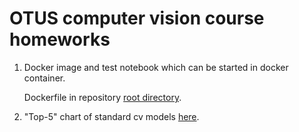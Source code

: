 # OTUS computer vision course homeworks

1. Docker image and test notebook which can be started in docker container.

    Dockerfile in repository <a href="https://github.com/stanislavkuskov/otus_cv_cource">root directory</a>.

2. "Top-5" chart of standard cv models 
<a href="https://github.com/stanislavkuskov/otus_cv_cource/blob/master/src/otus_hw2/top_5_accuracy.ipynb">here</a>.

